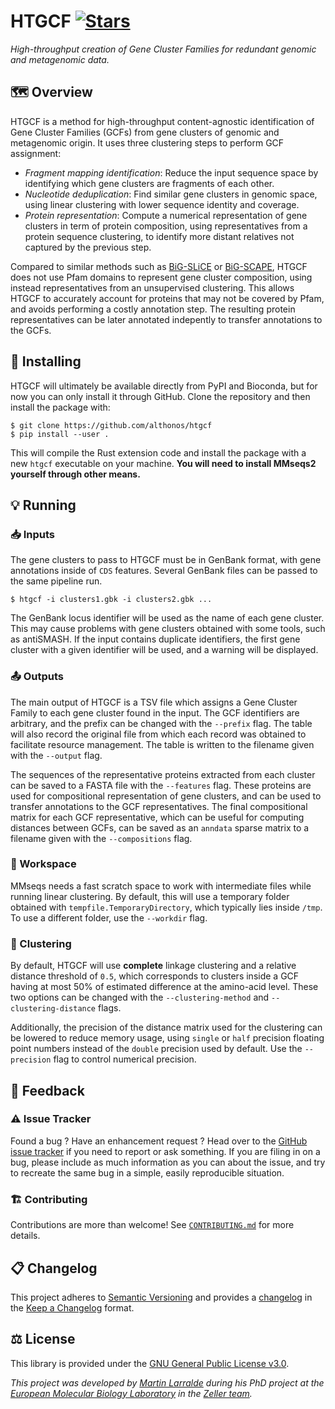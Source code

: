 # HTGCF [![Stars](https://img.shields.io/github/stars/althonos/htgcf.svg?style=social&maxAge=3600&label=Star)](https://github.com/althonos/htgcf/stargazers)

*High-throughput creation of Gene Cluster Families for redundant genomic and metagenomic data.*

## 🗺️ Overview

HTGCF is a method for high-throughput content-agnostic identification of
Gene Cluster Families (GCFs) from gene clusters of genomic and metagenomic 
origin. It uses three clustering steps to perform GCF assignment:

- *Fragment mapping identification*: Reduce the input sequence space by 
  identifying which gene clusters are fragments of each other. 
- *Nucleotide deduplication*: Find similar gene clusters in genomic space,
  using linear clustering with lower sequence identity and coverage.
- *Protein representation*: Compute a numerical representation of gene clusters
  in term of protein composition, using representatives from a protein sequence
  clustering, to identify more distant relatives not captured by the previous
  step.

Compared to similar methods such as [BiG-SLiCE](https://github.com/medema-group/bigslice) 
or [BiG-SCAPE](https://github.com/medema-group/BiG-SCAPE), HTGCF does not use Pfam 
domains to represent gene cluster composition, using instead representatives
from an unsupervised clustering. This allows HTGCF to accurately account for
proteins that may not be covered by Pfam, and avoids performing a costly annotation
step. The resulting protein representatives can be later annotated indepently
to transfer annotations to the GCFs.


## 🔧 Installing

HTGCF will ultimately be available directly from PyPI and Bioconda, but for 
now you can only install it through GitHub. Clone the repository and then 
install the package with:

```console
$ git clone https://github.com/althonos/htgcf
$ pip install --user .
```

This will compile the Rust extension code and install the package with a new
`htgcf` executable on your machine. **You will need to install MMseqs2 yourself
through other means.**


## 💡 Running

### 📥 Inputs

The gene clusters to pass to HTGCF must be in GenBank format, with gene 
annotations inside of `CDS` features. Several GenBank files can be passed
to the same pipeline run.

```console
$ htgcf -i clusters1.gbk -i clusters2.gbk ...
```

The GenBank locus identifier will be used as the name of each gene cluster. This
may cause problems with gene clusters obtained with some tools, such as antiSMASH.
If the input contains duplicate identifiers, the first gene cluster with a given 
identifier will be used, and a warning will be displayed.

### 📤 Outputs

The main output of HTGCF is a TSV file which assigns a Gene Cluster Family to 
each gene cluster found in the input. The GCF identifiers are arbitrary, and
the prefix can be changed with the `--prefix` flag. The table will also record
the original file from which each record was obtained to facilitate resource
management. The table is written to the filename given with the `--output` 
flag.

The sequences of the representative proteins extracted from each cluster 
can be saved to a FASTA file with the `--features` flag. These proteins are
used for compositional representation of gene clusters, and can be used to
transfer annotations to the GCF representatives. The final compositional matrix 
for each GCF representative, which can be useful for computing distances 
between GCFs, can be saved as an `anndata` sparse matrix to a filename given 
with the `--compositions` flag.

### 📝 Workspace

MMseqs needs a fast scratch space to work with intermediate files while running
linear clustering. By default, this will use a temporary folder obtained with
`tempfile.TemporaryDirectory`, which typically lies inside `/tmp`. To use a 
different folder, use the `--workdir` flag.

### 🫧 Clustering

By default, HTGCF will use **complete** linkage clustering and a relative distance 
threshold of `0.5`, which corresponds to clusters inside a GCF having at most
50% of estimated difference at the amino-acid level. These two options can be
changed with the `--clustering-method` and `--clustering-distance` flags.

Additionally, the precision of the distance matrix used for the clustering can
be lowered to reduce memory usage, using `single` or `half` precision floating
point numbers instead of the `double` precision used by default. Use the
`--precision` flag to control numerical precision.


## 💭 Feedback

### ⚠️ Issue Tracker

Found a bug ? Have an enhancement request ? Head over to the [GitHub issue
tracker](https://github.com/althonos/htgcf/issues) if you need to report
or ask something. If you are filing in on a bug, please include as much
information as you can about the issue, and try to recreate the same bug
in a simple, easily reproducible situation.

### 🏗️ Contributing

Contributions are more than welcome! See
[`CONTRIBUTING.md`](https://github.com/althonos/htgcf/blob/main/CONTRIBUTING.md)
for more details.


## 📋 Changelog

This project adheres to [Semantic Versioning](http://semver.org/spec/v2.0.0.html)
and provides a [changelog](https://github.com/althonos/htgcf/blob/main/CHANGELOG.md)
in the [Keep a Changelog](http://keepachangelog.com/en/1.0.0/) format.


## ⚖️ License

This library is provided under the [GNU General Public License v3.0](https://choosealicense.com/licenses/gpl-3.0/).

*This project was developed by [Martin Larralde](https://github.com/althonos/) 
during his PhD project at the [European Molecular Biology Laboratory](https://www.embl.de/) 
in the [Zeller team](https://github.com/zellerlab).*